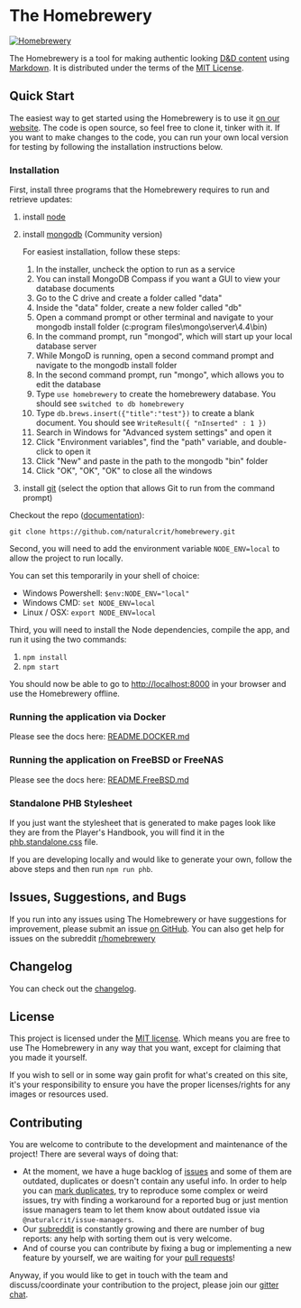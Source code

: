 # The Homebrewery

[![Homebrewery](https://circleci.com/gh/naturalcrit/homebrewery/tree/master.svg?style=svg)](https://app.circleci.com/pipelines/github/naturalcrit/homebrewery?branch=master)

The Homebrewery is a tool for making authentic looking [D&D content][dnd-content-url]
using [Markdown][markdown-url]. It is distributed under the terms of the [MIT License](./license).

[dnd-content-url]: https://dnd.wizards.com/products/tabletop-games/rpg-products/rpg_playershandbook
[markdown-url]: https://github.com/adam-p/markdown-here/wiki/Markdown-Cheatsheet

## Quick Start
The easiest way to get started using the Homebrewery is to use it
[on our website][homebrewery-url]. The code is open source, so feel free to
clone it, tinker with it. If you want to make changes to the code, you can run
your own local version for testing by following the installation instructions
below.

[homebrewery-url]: https://homebrewery.naturalcrit.com

### Installation
First, install three programs that the Homebrewery requires to run and retrieve
updates:

1. install [node](https://nodejs.org/en/)
1. install [mongodb](https://www.mongodb.com/try/download/community) (Community version)

    For easiest installation, follow these steps:
    1. In the installer, uncheck the option to run as a service
    1. You can install MongoDB Compass if you want a GUI to view your database documents
    1. Go to the C drive and create a folder called "data"
    1. Inside the "data" folder, create a new folder called "db"
    1. Open a command prompt or other terminal and navigate to your mongodb install folder (c:program files\mongo\server\4.4\bin)
    1. In the command prompt, run "mongod", which will start up your local database server
    1. While MongoD is running, open a second command prompt and navigate to the mongodb install folder
    1. In the second command prompt, run "mongo", which allows you to edit the database
    1. Type `use homebrewery` to create the homebrewery database. You should see `switched to db homebrewery`
    1. Type `db.brews.insert({"title":"test"})` to create a blank document. You should see `WriteResult({ "nInserted" : 1 })`
    1. Search in Windows for "Advanced system settings" and open it
    1. Click "Environment variables", find the "path" variable, and double-click to open it
    1. Click "New" and paste in the path to the mongodb "bin" folder
    1. Click "OK", "OK", "OK" to close all the windows
1. install [git](https://git-scm.com/downloads) (select the option that allows Git to run from the command prompt)

Checkout the repo ([documentation][github-clone-repo-docs-url]):
```
git clone https://github.com/naturalcrit/homebrewery.git
```

[github-clone-repo-docs-url]: https://docs.github.com/en/free-pro-team@latest/github/creating-cloning-and-archiving-repositories/cloning-a-repository

Second, you will need to add the environment variable `NODE_ENV=local` to allow
the project to run locally.

You can set this temporarily in your shell of choice:
* Windows Powershell: `$env:NODE_ENV="local"`
* Windows CMD: `set NODE_ENV=local`
* Linux / OSX: `export NODE_ENV=local`

Third, you will need to install the Node dependencies, compile the app, and run
it using the two commands:

1. `npm install`
1. `npm start`

You should now be able to go to [http://localhost:8000](http://localhost:8000)
in your browser and use the Homebrewery offline.

### Running the application via Docker

Please see the docs here: [README.DOCKER.md](./README.DOCKER.md)

### Running the application on FreeBSD or FreeNAS

Please see the docs here: [README.FreeBSD.md](./README.FREEBSD.md)

### Standalone PHB Stylesheet
If you just want the stylesheet that is generated to make pages look like they
are from the Player's Handbook, you will find it in the
[phb.standalone.css](./phb.standalone.css) file.

If you are developing locally and would like to generate your own, follow the
above steps and then run `npm run phb`.

## Issues, Suggestions, and Bugs
If you run into any issues using The Homebrewery or have suggestions for
improvement, please submit an issue [on GitHub][repo-issues-url].
You can also get help for issues on the subreddit [r/homebrewery][subreddit-url]

[repo-issues-url]: https://github.com/naturalcrit/homebrewery/issues
[subreddit-url]: https://www.reddit.com/r/homebrewery

## Changelog

You can check out the [changelog](./changelog.md).

## License

This project is licensed under the [MIT license](./license). Which means you
are free to use The Homebrewery in any way that you want, except for claiming
that you made it yourself.

If you wish to sell or in some way gain profit for what's created on this site,
it's your responsibility to ensure you have the proper licenses/rights for any
images or resources used.

## Contributing

You are welcome to contribute to the development and maintenance of the
project! There are several ways of doing that:
- At the moment, we have a huge backlog of [issues][repo-issues-url] and some
  of them are outdated, duplicates or doesn't contain any useful info. In order
  to help you can [mark duplicates][github-mark-duplicate-url], try to
  reproduce some complex or weird issues, try with finding a workaround for a
  reported bug or just mention issue managers team to let them know about
  outdated issue via `@naturalcrit/issue-managers`.
- Our [subreddit][subreddit-url] is constantly growing and there are number of
  bug reports: any help with sorting them out is very welcome.
- And of course you can contribute by fixing a bug or implementing a new
  feature by yourself, we are waiting for your
  [pull requests][github-pr-docs-url]!

Anyway, if you would like to get in touch with the team and discuss/coordinate
your contribution to the project, please join our [gitter chat][gitter-url].

[github-mark-duplicate-url]: https://docs.github.com/en/free-pro-team@latest/github/managing-your-work-on-github/about-duplicate-issues-and-pull-requests
[github-pr-docs-url]: https://docs.github.com/en/free-pro-team@latest/github/collaborating-with-issues-and-pull-requests/creating-a-pull-request
[gitter-url]: https://gitter.im/naturalcrit/Lobby
